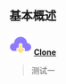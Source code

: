 ## 基本概述

<img src="_media/download.svg" alt="logo" style="zoom:10%;" /> <font color=#0ddff>[ <u>**Clone**</u>](https://open-skyeye.gitee.io/wiki/#/) </font> 


> 测试一
